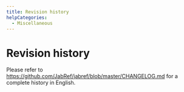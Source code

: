 ```yaml
---
title: Revision history
helpCategories:
  - Miscellaneous
---
```

# Revision history

Please refer to <https://github.com/JabRef/jabref/blob/master/CHANGELOG.md> for a complete history in English.